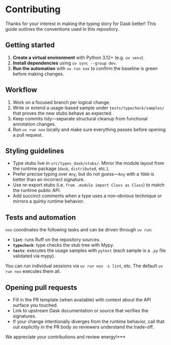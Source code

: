 # Contributing

Thanks for your interest in making the typing story for Dask better! This guide
outlines the conventions used in this repository.

## Getting started

1. **Create a virtual environment** with Python 3.12+ (e.g. `uv venv`).
2. **Install dependencies** using `uv sync --group dev`.
3. **Run the automation** with `uv run nox` to confirm the baseline is green before
   making changes.

## Workflow

1. Work on a focused branch per logical change.
2. Write or extend a usage-based sample under `tests/typecheck/samples/` that
   proves the new stubs behave as expected.
3. Keep commits tidy—separate structural cleanup from functional annotation
   changes.
4. Run `uv run nox` locally and make sure everything passes before opening a pull
   request.

## Styling guidelines

- Type stubs live in `src/types_dask/stubs/`. Mirror the module layout from the
  runtime package (`dask`, `distributed`, etc.).
- Prefer precise typing over `Any`, but do not guess—`Any` with a `TODO` is
  better than an incorrect signature.
- Use re-export stubs (i.e. `from .module import Class as Class`) to match the
  runtime public API.
- Add succinct comments when a type uses a non-obvious technique or mirrors a
  quirky runtime behavior.

## Tests and automation

`nox` coordinates the following tasks and can be driven through `uv run`:

- **`lint`**: runs Ruff on the repository sources.
- **`typecheck`**: type checks the stub tree with Mypy.
- **`tests`**: executes the usage samples with `pytest` (each sample is a `.py`
  file validated via mypy).

You can run individual sessions via `uv run nox -s lint`, etc. The default
`uv run nox` executes them all.

## Opening pull requests

- Fill in the PR template (when available) with context about the API surface
  you touched.
- Link to upstream Dask documentation or source that verifies the signatures.
- If your change intentionally diverges from the runtime behavior, call that out
  explicitly in the PR body so reviewers understand the trade-off.

We appreciate your contributions and review energy!***
